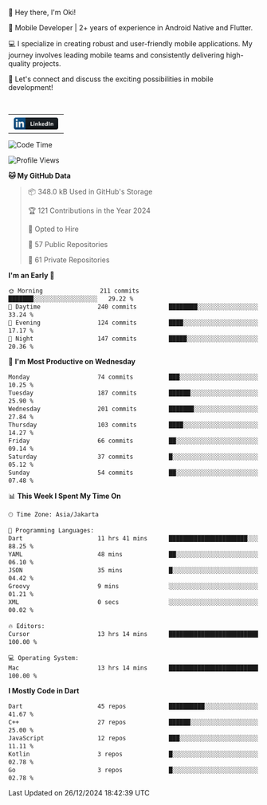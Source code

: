 <p>
 👋 Hey there, I'm Oki!

🚀 Mobile Developer | 2+ years of experience in Android Native and Flutter.

💻 I specialize in creating robust and user-friendly mobile applications. My journey involves leading mobile teams and consistently delivering high-quality projects.

🔗 Let's connect and discuss the exciting possibilities in mobile development!

<br>

<table style="border:none; border-collapse:collapse; cellspacing:0; cellpadding:0">
    <tr>
        <td>
           <a href="https://www.linkedin.com/in/oki-6ba305173/" target="_blank">
              <img src="https://github.com/inisialkey/inisialkey/blob/main/assets/linkedin.svg" alt="LinkedIn" style="vertical-align:top; margin:4px" height=24>
          </a>
        </td>
    </tr>
</table>

<!-- <br>

<!--START_SECTION:waka-->
![Code Time](http://img.shields.io/badge/Code%20Time-913%20hrs%2045%20mins-blue)

![Profile Views](http://img.shields.io/badge/Profile%20Views-0-blue)

**🐱 My GitHub Data** 

> 📦 348.0 kB Used in GitHub's Storage 
 > 
> 🏆 121 Contributions in the Year 2024
 > 
> 💼 Opted to Hire
 > 
> 📜 57 Public Repositories 
 > 
> 🔑 61 Private Repositories 
 > 
**I'm an Early 🐤** 

```text
🌞 Morning                211 commits         ███████░░░░░░░░░░░░░░░░░░   29.22 % 
🌆 Daytime                240 commits         ████████░░░░░░░░░░░░░░░░░   33.24 % 
🌃 Evening                124 commits         ████░░░░░░░░░░░░░░░░░░░░░   17.17 % 
🌙 Night                  147 commits         █████░░░░░░░░░░░░░░░░░░░░   20.36 % 
```
📅 **I'm Most Productive on Wednesday** 

```text
Monday                   74 commits          ███░░░░░░░░░░░░░░░░░░░░░░   10.25 % 
Tuesday                  187 commits         ██████░░░░░░░░░░░░░░░░░░░   25.90 % 
Wednesday                201 commits         ███████░░░░░░░░░░░░░░░░░░   27.84 % 
Thursday                 103 commits         ████░░░░░░░░░░░░░░░░░░░░░   14.27 % 
Friday                   66 commits          ██░░░░░░░░░░░░░░░░░░░░░░░   09.14 % 
Saturday                 37 commits          █░░░░░░░░░░░░░░░░░░░░░░░░   05.12 % 
Sunday                   54 commits          ██░░░░░░░░░░░░░░░░░░░░░░░   07.48 % 
```


📊 **This Week I Spent My Time On** 

```text
🕑︎ Time Zone: Asia/Jakarta

💬 Programming Languages: 
Dart                     11 hrs 41 mins      ██████████████████████░░░   88.25 % 
YAML                     48 mins             ██░░░░░░░░░░░░░░░░░░░░░░░   06.10 % 
JSON                     35 mins             █░░░░░░░░░░░░░░░░░░░░░░░░   04.42 % 
Groovy                   9 mins              ░░░░░░░░░░░░░░░░░░░░░░░░░   01.21 % 
XML                      0 secs              ░░░░░░░░░░░░░░░░░░░░░░░░░   00.02 % 

🔥 Editors: 
Cursor                   13 hrs 14 mins      █████████████████████████   100.00 % 

💻 Operating System: 
Mac                      13 hrs 14 mins      █████████████████████████   100.00 % 
```

**I Mostly Code in Dart** 

```text
Dart                     45 repos            ██████████░░░░░░░░░░░░░░░   41.67 % 
C++                      27 repos            ██████░░░░░░░░░░░░░░░░░░░   25.00 % 
JavaScript               12 repos            ███░░░░░░░░░░░░░░░░░░░░░░   11.11 % 
Kotlin                   3 repos             █░░░░░░░░░░░░░░░░░░░░░░░░   02.78 % 
Go                       3 repos             █░░░░░░░░░░░░░░░░░░░░░░░░   02.78 % 
```




 Last Updated on 26/12/2024 18:42:39 UTC
<!--END_SECTION:waka-->